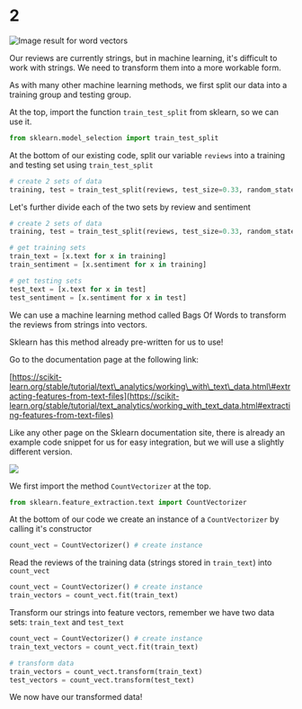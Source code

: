 # 2

![Image result for word vectors](https://encrypted-tbn0.gstatic.com/images?q=tbn:ANd9GcTSBaPOsstO3wh9thKpvtEmi5jXj_HvutYWKabkXc1ecb3AZ89EVw&s)

Our reviews are currently strings, but in machine learning, it's difficult to work with strings. We need to transform them into a more workable form.

As with many other machine learning methods, we first split our data into a training group and testing group.

At the top, import the function `train_test_split` from sklearn, so we can use it.

```python
from sklearn.model_selection import train_test_split
```

At the bottom of our existing code, split our variable `reviews` into a training and testing set using `train_test_split`

```python
# create 2 sets of data
training, test = train_test_split(reviews, test_size=0.33, random_state=42)
```

Let's further divide each of the two sets by review and sentiment

```python
# create 2 sets of data
training, test = train_test_split(reviews, test_size=0.33, random_state=42)

# get training sets
train_text = [x.text for x in training]
train_sentiment = [x.sentiment for x in training]

# get testing sets
test_text = [x.text for x in test]
test_sentiment = [x.sentiment for x in test]
```

We can use a machine learning method called Bags Of Words to transform the reviews from strings into vectors.

Sklearn has this method already pre-written for us to use!

Go to the documentation page at the following link:

[https://scikit-learn.org/stable/tutorial/text\_analytics/working\_with\_text\_data.html\#extracting-features-from-text-files](https://scikit-learn.org/stable/tutorial/text_analytics/working_with_text_data.html#extracting-features-from-text-files)

Like any other page on the Sklearn documentation site, there is already an example code snippet for us for easy integration, but we will use a slightly different version.

![](https://github.com/bitprj/curriculum/tree/248f3736c723250c63af1faf364df8bd633b83d7/Module_Twitter_API/activities/Act11_Intro%20to%20ML%20with%20Sci-kit%20Learn/C:/Users/orang/Desktop/home/bitlab/machine_learning/CountVectorizer.png)

We first import the method `CountVectorizer` at the top.

```python
from sklearn.feature_extraction.text import CountVectorizer
```

At the bottom of our code we create an instance of a `CountVectorizer` by calling it's constructor

```python
count_vect = CountVectorizer() # create instance
```

Read the reviews of the training data \(strings stored in `train_text`\) into `count_vect`

```python
count_vect = CountVectorizer() # create instance
train_vectors = count_vect.fit(train_text)
```

Transform our strings into feature vectors, remember we have two data sets: `train_text` and `test_text`

```python
count_vect = CountVectorizer() # create instance
train_text_vectors = count_vect.fit(train_text)

# transform data
train_vectors = count_vect.transform(train_text)
test_vectors = count_vect.transform(test_text)
```

We now have our transformed data!

